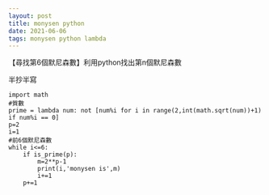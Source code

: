 ```yaml
---
layout: post
title: monysen python
date: 2021-06-06
tags: monysen python lambda
---
```


【尋找第6個默尼森數】利用python找出第n個默尼森數

半抄半寫 
```
import math
#質數
prime = lambda num: not [num%i for i in range(2,int(math.sqrt(num))+1) if num%i == 0]
p=2
i=1
#前6個默尼森數
while i<=6:
    if is_prime(p):
        m=2**p-1
        print(i,'monysen is',m)
        i+=1
    p+=1
```
